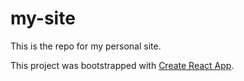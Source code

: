 # my-site

This is the repo for my personal site.

This project was bootstrapped with [Create React App](https://github.com/facebook/create-react-app).
